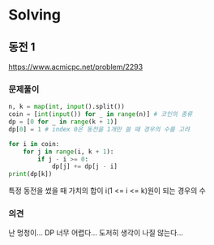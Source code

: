 # Solving

## 동전 1
https://www.acmicpc.net/problem/2293
### 문제풀이
```python
n, k = map(int, input().split())
coin = [int(input()) for _ in range(n)] # 코인의 종류
dp = [0 for _ in range(k + 1)]
dp[0] = 1 # index 0은 동전을 1개만 쓸 때 경우의 수를 고려

for i in coin:
    for j in range(i, k + 1):
        if j - i >= 0:
            dp[j] += dp[j - i]
print(dp[k])
```
특정 동전을 썼을 때 가치의 합이 i(1 <= i <= k)원이 되는 경우의 수
### 의견
난 멍청이... DP 너무 어렵다... 도저히 생각이 나질 않는다... 